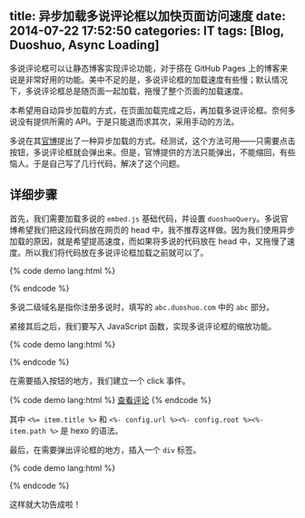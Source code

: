 title: 异步加载多说评论框以加快页面访问速度
date: 2014-07-22 17:52:50
categories: IT
tags: [Blog, Duoshuo, Async Loading]
---

多说评论框可以让静态博客实现评论功能，对于搭在 GitHub Pages 上的博客来说是非常好用的功能。美中不足的是，多说评论框的加载速度有些慢；默认情况下，多说评论框总是随页面一起加载，拖慢了整个页面的加载速度。

本希望用自动异步加载的方式，在页面加载完成之后，再加载多说评论框。奈何多说没有提供所需的 API。于是只能退而求其次，采用手动的方法。

<!--more-->

多说在其[官博](http://dev.duoshuo.com/docs/50b344447f32d30066000147)提出了一种异步加载的方式。经测试，这个方法可用——只需要点击按钮，多说评论框就会弹出来。但是，官博提供的方法只能弹出，不能缩回，有些恼人。于是自己写了几行代码，解决了这个问题。

## 详细步骤

首先，我们需要加载多说的 `embed.js` 基础代码，并设置 `duoshuoQuery`。多说官博希望我们把这段代码放在网页的 head 中，我不推荐这样做。因为我们使用异步加载的原因，就是希望提高速度，而如果将多说的代码放在 head 中，又拖慢了速度。所以我们将代码放在多说评论框加载之前就可以了。

{% code demo lang:html %}
<script>var duoshuoQuery = {short_name:"你的多说二级域名"};</script>
<script src="http://static.duoshuo.com/embed.js"></script>
{% endcode %}

多说二级域名是指你注册多说时，填写的 `abc.duoshuo.com` 中的 `abc` 部分。

紧接其后之后，我们要写入 JavaScript 函数，实现多说评论框的缩放功能。

{% code demo lang:html %}
<script type="text/javascript">
function toggleDuoshuoComments(container, id, url){
  if(jQuery(container).has("div").length>0){
    jQuery(container).empty();
    return;
  }
  var el = document.createElement('div');
  el.setAttribute('data-thread-key', id);
  el.setAttribute('data-url', url);
  DUOSHUO.EmbedThread(el);
  jQuery(container).append(el);
}
</script>
{% endcode %}

在需要插入按钮的地方，我们建立一个 click 事件。

{% code demo lang:html %}
<a href="javascript:void(0);" onclick="toggleDuoshuoComments('#comment-box', <%= item.title %>, <%- config.url %><%- config.root %><%- item.path %>);">查看评论</a>
{% endcode %}

其中 `<%= item.title %>` 和 `<%- config.url %><%- config.root %><%- item.path %>` 是 hexo 的语法。

最后，在需要弹出评论框的地方，插入一个 `div` 标签。

{% code demo lang:html %}
<div id="comment-box" ></div>
{% endcode %}

这样就大功告成啦！
